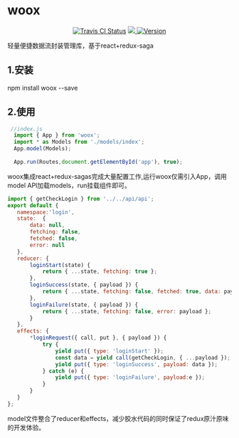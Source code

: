 # woox

<p align="center">
<a href="https://travis-ci.org/WoolYang/woox">
  <img src="https://travis-ci.org/WoolYang/woox.svg?branch=master" alt="Travis CI Status"/></a>
<a href="https://codecov.io/gh/WoolYang/woox">
  <img src="https://codecov.io/gh/WoolYang/woox/branch/master/graph/badge.svg" />
</a>
<a href="https://www.npmjs.com/package/woox">
  <img src="https://img.shields.io/npm/v/woox.svg" alt="Version">
  </a>
</p> 

轻量便捷数据流封装管理库，基于react+redux-saga

## 1.安装
 npm install woox --save
 
## 2.使用
 
 ```js
  //index.js
   import { App } from 'woox';
   import * as Models from './models/index';
   App.model(Models);
   
   App.run(Routes,document.getElementById('app'), true);
 ```
 woox集成react+redux-sagas完成大量配置工作,运行woox仅需引入App，调用model API加载models，run挂载组件即可。
 
 ```js
import { getCheckLogin } from '../../api/api';
export default {
    namespace:'login',
    state:  {
        data: null,     
        fetching: false,
        fetched: false,
        error: null
    },
    reducer: {
        loginStart(state) {
            return { ...state, fetching: true };
        },
        loginSuccess(state, { payload }) {
            return { ...state, fetching: false, fetched: true, data: payload };
        },
        loginFailure(state, { payload }) {
            return { ...state, fetching: false, error: payload };
        }
    },
    effects: {
        *loginRequest({ call, put }, { payload }) {
            try {
                yield put({ type: 'loginStart' });
                const data = yield call(getCheckLogin, { ...payload });
                yield put({ type: 'loginSuccess', payload: data });
            } catch (e) {
                yield put({ type: 'loginFailure', payload:e });
            }
        }
    }
};
 ```
 model文件整合了reducer和effects，减少胶水代码的同时保证了redux原汁原味的开发体验。
